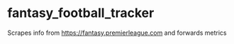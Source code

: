 # fantasy_football_tracker
Scrapes info from https://fantasy.premierleague.com and forwards metrics
